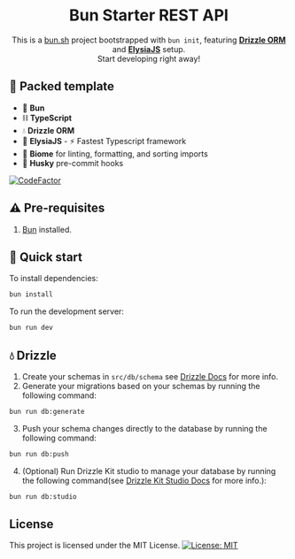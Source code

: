 <div align="center">
<h1>Bun Starter REST API</h1>
  <p>This is a <a href="https://bun.sh" target="_blank">bun.sh</a> project bootstrapped with <code>bun init</code>, featuring <a href="https://orm.drizzle.team/" target="_blank"><b>Drizzle ORM</b></a> and <a href="https://elysiajs.com/" target="_blank"><b>ElysiaJS</b></a> setup. <br/> Start developing right away!</p>
</div>

## 📱 Packed template
- 🍞 **Bun**
- ⛓️ **TypeScript**
- 💧 **Drizzle ORM**
- 🦊 **ElysiaJS** - ⚡️ Fastest Typescript framework
- 🌳 **Biome** for linting, formatting, and sorting imports
- 🐺 **Husky** pre-commit hooks

[![CodeFactor](https://www.codefactor.io/repository/github/kevmok/elysiajs-api-starter/badge)](https://www.codefactor.io/repository/github/kevmok/elysiajs-api-starter)

## ⚠️ Pre-requisites

1. [Bun](https://bun.sh) installed.

## 🚀 Quick start

To install dependencies:

```bash
bun install
```

To run the development server:

```bash
bun run dev
```

## 💧 Drizzle

1. Create your schemas in `src/db/schema` see [Drizzle Docs](https://orm.drizzle.team/docs/sql-schema-declaration) for more info.
2. Generate your migrations based on your schemas by running the following command:

```bash
bun run db:generate
```

3. Push your schema changes directly to the database by running the following command:

```bash
bun run db:push
```

4. (Optional) Run Drizzle Kit studio to manage your database by running the following command(see [Drizzle Kit Studio Docs](https://orm.drizzle.team/drizzle-studio/overview) for more info.):

```bash
bun run db:studio
```

## License
This project is licensed under the MIT License.
[![License: MIT](https://img.shields.io/badge/License-MIT-yellow.svg)](https://opensource.org/licenses/MIT)